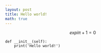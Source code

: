 ```yaml
---
layout: post
title: Hello world!
math: true
---
```


$$
exp{i\pi} + 1 = 0
$$


```
def __init__(self):
    print('Hello world!')
```

